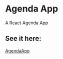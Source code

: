 # Agenda App

A React Agenda App

## See it here:
[AgendaApp](https://gabrieldominguezduran.github.io/reactAgendaApp/)
